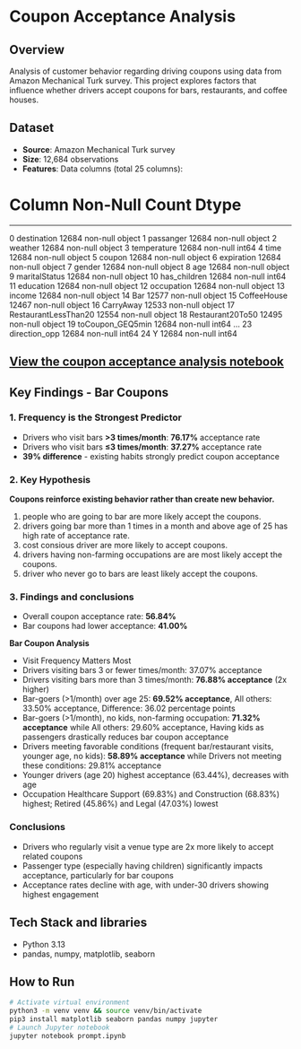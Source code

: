 # Coupon Acceptance Analysis

## Overview
Analysis of customer behavior regarding driving coupons using data from Amazon Mechanical Turk survey. This project explores factors that influence whether drivers accept coupons for bars, restaurants, and coffee houses.

## Dataset
- **Source**: Amazon Mechanical Turk survey
- **Size**: 12,684 observations
- **Features**: 
Data columns (total 25 columns):
 #   Column                Non-Null Count  Dtype 
---  ------                --------------  ----- 
 0   destination           12684 non-null  object
 1   passanger             12684 non-null  object
 2   weather               12684 non-null  object
 3   temperature           12684 non-null  int64 
 4   time                  12684 non-null  object
 5   coupon                12684 non-null  object
 6   expiration            12684 non-null  object
 7   gender                12684 non-null  object
 8   age                   12684 non-null  object
 9   maritalStatus         12684 non-null  object
 10  has_children          12684 non-null  int64 
 11  education             12684 non-null  object
 12  occupation            12684 non-null  object
 13  income                12684 non-null  object
 14  Bar                   12577 non-null  object
 15  CoffeeHouse           12467 non-null  object
 16  CarryAway             12533 non-null  object
 17  RestaurantLessThan20  12554 non-null  object
 18  Restaurant20To50      12495 non-null  object
 19  toCoupon_GEQ5min      12684 non-null  int64 
...
 23  direction_opp         12684 non-null  int64 
 24  Y                     12684 non-null  int64 

##  [View the coupon acceptance analysis notebook](prompt.ipynb)

## Key Findings - Bar Coupons

### 1. Frequency is the Strongest Predictor
- Drivers who visit bars **>3 times/month**: **76.17%** acceptance rate
- Drivers who visit bars **≤3 times/month**: **37.27%** acceptance rate
- **39% difference** - existing habits strongly predict coupon acceptance


### 2. Key Hypothesis
**Coupons reinforce existing behavior rather than create new behavior.** 
1. people who are going to bar are more likely accept the coupons.
2. drivers going bar more than 1 times in a month and above age of 25 has high rate of acceptance rate.
3. cost consious driver are more likely to accept coupons.
4. drivers having non-farming occupations are are most likely accept the coupons.
5. driver who never go to bars are least likely accept the coupons.

### 3. Findings and conclusions

- Overall coupon acceptance rate: **56.84%**
- Bar coupons had lower acceptance: **41.00%**

**Bar Coupon Analysis**
   - Visit Frequency Matters Most
   - Drivers visiting bars 3 or fewer times/month: 37.07% acceptance
   - Drivers visiting bars more than 3 times/month: **76.88% acceptance** (2x higher)
   - Bar-goers (>1/month) over age 25: **69.52% acceptance**, All others: 33.50% acceptance,  Difference: 36.02 percentage points
   - Bar-goers (>1/month), no kids, non-farming occupation: **71.32% acceptance** while All others: 29.60% acceptance, Having kids as passengers drastically reduces bar coupon acceptance
   - Drivers meeting favorable conditions (frequent bar/restaurant visits, younger age, no kids): **58.89% acceptance** while Drivers not meeting these conditions: 29.81% acceptance
   - Younger drivers (age 20) highest acceptance (63.44%), decreases with age
   - Occupation Healthcare Support (69.83%) and Construction (68.83%) highest; Retired (45.86%) and Legal (47.03%) lowest


### Conclusions

 - Drivers who regularly visit a venue type are 2x more likely to accept related coupons
 - Passenger type (especially having children) significantly impacts acceptance, particularly for bar coupons
 - Acceptance rates decline with age, with under-30 drivers showing highest engagement


## Tech Stack and libraries
- Python 3.13
- pandas, numpy, matplotlib, seaborn

## How to Run
```bash
# Activate virtual environment
python3 -m venv venv && source venv/bin/activate
pip3 install matplotlib seaborn pandas numpy jupyter
# Launch Jupyter notebook
jupyter notebook prompt.ipynb
```
